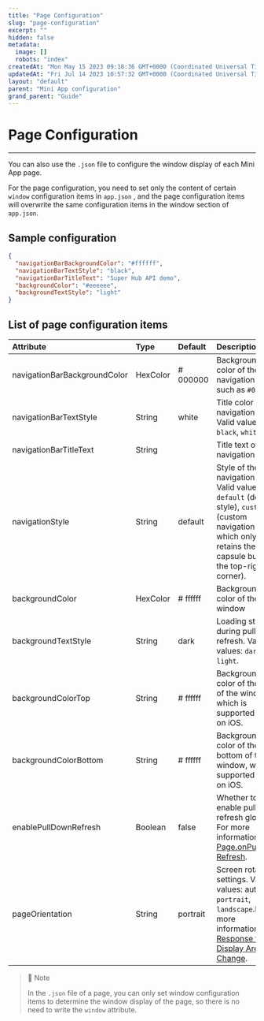 ```yaml
---
title: "Page Configuration"
slug: "page-configuration"
excerpt: ""
hidden: false
metadata: 
  image: []
  robots: "index"
createdAt: "Mon May 15 2023 09:18:36 GMT+0000 (Coordinated Universal Time)"
updatedAt: "Fri Jul 14 2023 10:57:32 GMT+0000 (Coordinated Universal Time)"
layout: "default"
parent: "Mini App configuration"
grand_parent: "Guide"
---
```

# Page Configuration 
*** 
You can also use the `.json` file to configure the window display of each Mini App page.

For the page configuration, you need to set only the content of certain `window` configuration items in `app.json` , and the page configuration items will overwrite the same configuration items in the window section of `app.json`.

## Sample configuration

```json
{
  "navigationBarBackgroundColor": "#ffffff",
  "navigationBarTextStyle": "black",
  "navigationBarTitleText": "Super Hub API demo",
  "backgroundColor": "#eeeeee",
  "backgroundTextStyle": "light"
}
```

## List of page configuration items

| Attribute                    | Type     | Default  | Description                                                                                                                                                              |
| :--------------------------- | :------- | :------- | :----------------------------------------------------------------------------------------------------------------------------------------------------------------------- |
| navigationBarBackgroundColor | HexColor | # 000000 | Background color of the navigation bar, such as `#000000`.                                                                                                               |
| navigationBarTextStyle       | String   | white    | Title color of the navigation bar. Valid values: `black`, `white`.                                                                                                       |
| navigationBarTitleText       | String   |          | Title text of the navigation bar                                                                                                                                         |
| navigationStyle              | String   | default  | Style of the navigation bar. Valid values: `default` (default style), `custom` (custom navigation bar, which only retains the capsule button in the top-right corner).   |
| backgroundColor              | HexColor | # ffffff | Background color of the window                                                                                                                                           |
| backgroundTextStyle          | String   | dark     | Loading style during pull-to-refresh. Valid values: `dark`, `light`.                                                                                                     |
| backgroundColorTop           | String   | # ffffff | Background color of the top of the window, which is supported only on iOS.                                                                                               |
| backgroundColorBottom        | String   | # ffffff | Background color of the bottom of the window, which is supported only on iOS.                                                                                            |
| enablePullDownRefresh        | Boolean  | false    | Whether to enable pull-to-refresh globally. For more information, see [Page.onPullDown Refresh](doc:logic-layer-section#page).                                           |
| pageOrientation              | String   | portrait | Screen rotation settings. Valid values: auto , `portrait`, `landscape`.For more information, see [Response to Display Area Change](doc:response-to-display-area-change). |

> 📘 Note
> 
> In the `.json` file of a page, you can only set window configuration items to determine the window display of the page, so there is no need to write the `window` attribute.
